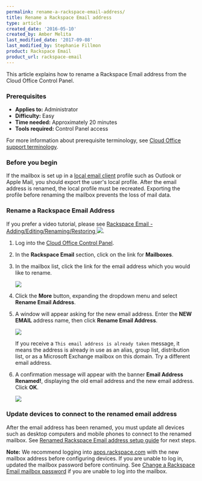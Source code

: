 ```yaml
---
permalink: rename-a-rackspace-email-address/
title: Rename a Rackspace Email address
type: article
created_date: '2016-05-10'
created_by: Amber Melita
last_modified_date: '2017-09-08'
last_modified_by: Stephanie Fillmon
product: Rackspace Email
product_url: rackspace-email
---
```


This article explains how to rename a Rackspace Email address from the Cloud Office Control Panel.


### Prerequisites

- **Applies to:** Administrator
- **Difficulty:** Easy
- **Time needed:** Approximately 20 minutes
- **Tools required:** Control Panel access

For more information about prerequisite terminology, see [Cloud Office support terminology](/how-to/cloud-office-support-terminology).

### Before you begin

If the mailbox is set up in a [local email client](/how-to/cloud-office-support-terminology) profile such as Outlook or Apple Mail, you should export the user's local profile. After the email address is renamed, the local profile must be recreated. Exporting the profile before renaming the mailbox prevents the loss of mail data.

### Rename a Rackspace Email Address

If you prefer a video tutorial, please see [Rackspace Email - Adding/Editing/Renaming/Restoring <img src="{% asset_path rackspace-email/rename-a-rackspace-email-address/add_edit_mailboxes.png %}" />](https://youtu.be/9eBoiox64UE?t=2m17s).

1. Log into the [Cloud Office Control Panel](https://cp.rackspace.com/).

2. In the **Rackspace Email** section, click on the link for **Mailboxes**.

3. In the mailbox list, click the link for the email address which you would like to rename.

    <img src="{% asset_path rackspace-email/rename-a-rackspace-email-address/edit-mailbox-options.png %}" />

4. Click the **More** button, expanding the dropdown menu and select **Rename Email Address**.

5. A window will appear asking for the new email address. Enter the **NEW EMAIL** address name, then click **Rename Email Address**.

    <img src="{% asset_path rackspace-email/rename-a-rackspace-email-address/rename-pop-up-SC1.png %}" />

    If you receive a `This email address is already taken` message, it means the address is already in use as an alias, group list, distribution list, or as a Microsoft Exchange mailbox on this domain. Try a different email address.

6. A confirmation message will appear with the banner **Email Address Renamed!**, displaying the old email address and the new email address. Click **OK**.

    <img src="{% asset_path rackspace-email/rename-a-rackspace-email-address/success-message.png %}" />

### Update devices to connect to the renamed email address

After the email address has been renamed, you must update all devices such as desktop computers and mobile phones to connect to the renamed mailbox. See [Renamed Rackspace Email address setup guide](/how-to/renamed-rackspace-email-address-setup-guide/) for next steps.

**Note:** We recommend logging into [apps.rackspace.com](https://apps.rackspace.com/index.php) with the new mailbox address before configuring devices. If you are unable to log in, updated the mailbox password before continuing. See [Change a Rackspace Email mailbox password](/how-to/change-rackspace-email-mailbox-password/#change-a-password-through-cloud-office-control-panel) if you are unable to log into the mailbox.
